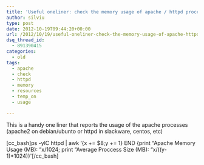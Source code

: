 ```yaml
---
title: 'Useful oneliner: check the memory usage of apache / httpd processes'
author: silviu
type: post
date: 2012-10-19T09:44:20+00:00
url: /2012/10/19/useful-oneliner-check-the-memory-usage-of-apache-httpd-processes/
dsq_thread_id:
  - 891390415
categories:
  - old
tags:
  - apache
  - check
  - httpd
  - memory
  - resources
  - temp_on
  - usage

---
```

This is a handy one liner that reports the usage of the apache processes (apache2 on debian/ubunto or httpd in slackware, centos, etc)

[cc\_bash]ps -ylC httpd | awk &#8216;{x += $8;y += 1} END {print &#8220;Apache Memory Usage (MB): &#8220;x/1024; print &#8220;Average Proccess Size (MB): &#8220;x/((y-1)*1024)}'[/cc\_bash]